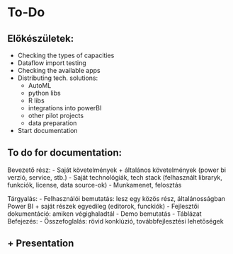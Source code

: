 # To-Do


## Előkészületek:

- Checking the types of capacities
- Dataflow import testing
- Checking the available apps
- Distributing tech. solutions: 
  -  AutoML
  -  python libs
  -  R libs
  -  integrations into powerBI
  -  other pilot projects
  -  data preparation
- Start documentation

## To do for documentation:

Bevezető rész:
	- Saját követelmények + általános követelmények (power bi verzió, service, stb.)
	- Saját technológiák, tech stack (felhasznált libraryk, funkciók, license, data source-ok)
	- Munkamenet, felosztás

Tárgyalás:
	- Felhasználói bemutatás: lesz egy közös rész, általánosságban Power BI + saját részek egyedileg (editorok, funckiók)
	- Fejlesztői dokumentáció: amiken végighaladtál
	- Demo bemutatás
	- Táblázat
Befejezés:
	- Összefoglalás: rövid konklúzió, továbbfejlesztési lehetőségek

## + Presentation

